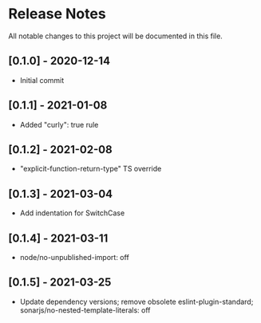 # Release Notes

All notable changes to this project will be documented in this file.

## [0.1.0] - 2020-12-14

- Initial commit

## [0.1.1] - 2021-01-08

- Added "curly": true rule

## [0.1.2] - 2021-02-08

- "explicit-function-return-type" TS override

## [0.1.3] - 2021-03-04

- Add indentation for SwitchCase

## [0.1.4] - 2021-03-11

- node/no-unpublished-import: off

## [0.1.5] - 2021-03-25

- Update dependency versions; remove obsolete eslint-plugin-standard; sonarjs/no-nested-template-literals: off
